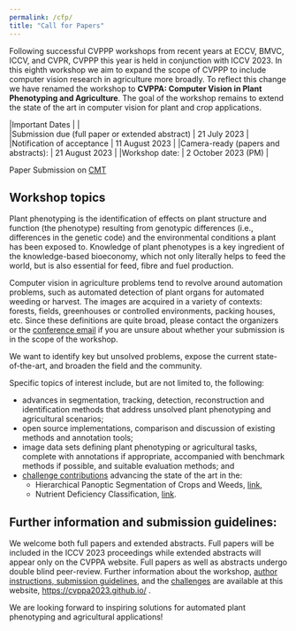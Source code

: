 ```yaml
---
permalink: /cfp/
title: "Call for Papers"
---
```



Following successful CVPPP workshops from recent years at ECCV, BMVC, ICCV, and CVPR, CVPPP this year is held in conjunction with ICCV 2023. In this eighth workshop we aim to expand the scope of CVPPP to include computer vision research in agriculture more broadly. To reflect this change we have renamed the workshop to **CVPPA: Computer Vision in Plant Phenotyping and Agriculture**. The goal of the workshop remains to extend the state of the art in computer vision for plant and crop applications. 

|Important Dates       |       |      
|Submission due (full paper or extended abstract) | 21 July 2023 |
|Notification of acceptance | 11 August 2023 | 
|Camera-ready (papers and abstracts): | 21 August 2023 | 
|Workshop date: | 2 October 2023 (PM) | 

Paper Submission on [CMT](https://cmt3.research.microsoft.com/CVPPA2023)
 
## Workshop topics
 
Plant phenotyping is the identification of effects on plant structure and function (the phenotype) resulting from genotypic differences (i.e., differences in the genetic code) and the environmental conditions a plant has been exposed to. Knowledge of plant phenotypes is a key ingredient of the knowledge-based bioeconomy, which not only literally helps to feed the world, but is also essential for feed, fibre and fuel production. 
 
Computer vision in agriculture problems tend to revolve around automation problems, such as automated detection of plant organs for automated weeding or harvest. The images are acquired in a variety of contexts: forests, fields, greenhouses or controlled environments, packing houses, etc. Since these definitions are quite broad, please contact the organizers or the [conference email](mailto:cvppp2021@gmail.com) if you are unsure about whether your submission is in the scope of the workshop. 

We want to identify key but unsolved problems, expose the current state-of-the-art, and broaden the field and the community. 
 
Specific topics of interest include, but are not limited to, the following: 
 
- advances in segmentation, tracking, detection, reconstruction and identification methods that address unsolved plant phenotyping and agricultural scenarios; 
-  open source implementations, comparison and discussion of existing methods and annotation tools; 
-  image data sets defining plant phenotyping or agricultural tasks, complete with annotations if appropriate, accompanied with benchmark methods if possible, and suitable evaluation methods; and 
-  [challenge contributions](/challenges) advancing the state of the art in the: 
   - Hierarchical Panoptic Segmentation of Crops and Weeds, [link](https://codalab.lisn.upsaclay.fr/competitions/13904),
   - Nutrient Deficiency Classification, [link](https://github.com/jh-yi/DND-Diko-WWWR). 
 
 
## Further information and submission guidelines: 
 
We welcome both full papers and extended abstracts. Full papers will be included in the ICCV 2023 proceedings while extended abstracts will appear only on the CVPPA website. Full papers as well as abstracts undergo double blind peer-review. Further information about the workshop, [author instructions, submission guidelines](/authors/), and the [challenges](/challenges/) are available at this website, https://cvppa2023.github.io/ . 
 
We are looking forward to inspiring solutions for automated plant phenotyping and agricultural applications! 
 
 
